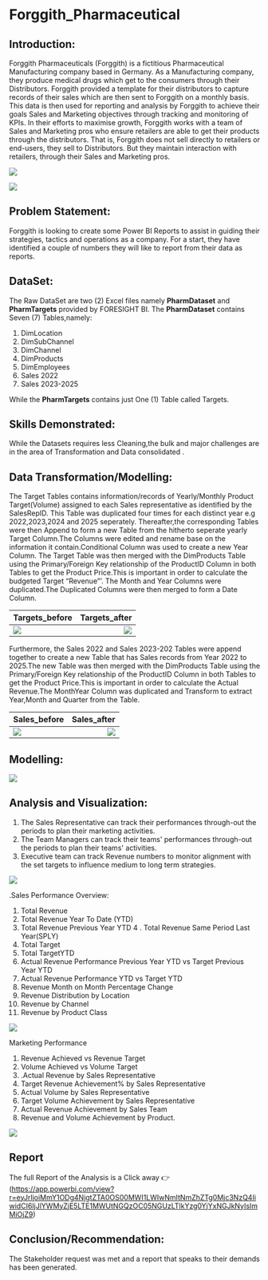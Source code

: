 # Forggith_Pharmaceutical


## Introduction:
Forggith Pharmaceuticals (Forggith) is a fictitious Pharmaceutical Manufacturing company based in Germany. As a Manufacturing company, they produce medical drugs which get to the consumers through their Distributors.
Forggith provided a template for their distributors to capture records of their sales which are then sent to Forggith on a monthly basis. This data is then used for reporting and analysis by Forggith to achieve their goals Sales and Marketing objectives through tracking and monitoring of KPIs.
In their efforts to maximise growth, Forggith works with a team of Sales and Marketing pros who ensure retailers are able to get their products through the distributors. That is, Forggith does not sell directly to retailers or end-users, they sell to Distributors. But they maintain interaction with retailers, through their Sales and Marketing pros.

![](Forggitt_Pic.png)

![](Products_pics.png)


## Problem Statement:
Forggith is looking to create some Power BI Reports to assist in guiding their strategies, tactics and operations as a company. For a start, they have identified a couple of numbers they will like to report from their data as reports.



## DataSet:
The Raw DataSet are two (2)  Excel  files namely **PharmDataset** and **PharmTargets** provided by FORESIGHT BI.
The **PharmDataset** contains Seven (7) Tables,namely:
1. DimLocation
2. DimSubChannel
3. DimChannel
4. DimProducts 
5. DimEmployees
6. Sales 2022
7. Sales 2023-2025

While the **PharmTargets** contains just One (1) Table called Targets.



## Skills Demonstrated:
While the Datasets requires less Cleaning,the bulk and major challenges are in the area  of Transformation and Data consolidated .



## Data Transformation/Modelling:
The Target Tables contains information/records of Yearly/Monthly Product Target(Volume) assigned to each Sales representative as identified by the SalesRepID. This Table was duplicated four times for each  distinct year e.g 2022,2023,2024 and 2025 seperately.
Thereafter,the corresponding Tables were then Append to form a new Table from the hitherto seperate yearly Target Column.The Columns were edited and rename base on the information it contain.Conditional Column was used to create a new Year Column.
The Target Table was then merged with the DimProducts Table using the Primary/Foreign Key relationship of the ProductID Column in both Tables to get the Product Price.This is important in order to calculate the budgeted Target “Revenue”’.
The Month and Year Columns were duplicated.The Duplicated Columns were then merged to form a Date Column.



 Targets_before         |     Targets_after
:-----------------------|-----------------------:
![](Targets_before.png) | ![](Targets_after.png)

Furthermore, the Sales 2022 and Sales 2023-202 Tables were append together to create a new Table that has Sales records from Year 2022 to 2025.The new Table was then merged with the DimProducts Table using the Primary/Foreign Key relationship of the ProductID Column in both Tables to get the Product Price.This is important in order to calculate the Actual Revenue.The MonthYear Column was duplicated and Transform to extract Year,Month and Quarter from the Table.



   Sales_before         |     Sales_after
:-----------------------|-----------------------:
![](Sales_before.png)   | ![](Sales_after.png)



##  Modelling:
 ![](Data_model.png)
 
 
 
 ##  Analysis and Visualization:
 
1.  The Sales Representative can track their performances through-out the periods to plan their marketing activities.
2. The Team Managers can track their teams' performances through-out the periods to plan their teams' activities.
3. Executive team can track Revenue numbers to monitor alignment with the set targets to influence medium to long term strategies.

 

![](Sales_team.jpg)



.Sales Performance Overview:

1. Total  Revenue
2. Total Revenue Year To Date (YTD)
3. Total Revenue Previous Year YTD
4 . Total Revenue Same Period Last Year(SPLY)
5. Total Target
6. Total TargetYTD
7. Actual Revenue Performance Previous Year YTD vs Target Previous Year YTD
8. Actual Revenue Performance YTD vs Target YTD
9. Revenue Month on Month Percentage Change
10. Revenue Distribution by Location
11. Revenue by Channel
12. Revenue by Product Class



![](sales_report.png)



 Marketing Performance 
 
1. Revenue Achieved vs Revenue Target
2. Volume Achieved vs Volume Target
3. .Actual Revenue by Sales Representative
4. Target Revenue Achievement% by Sales Representative
5. Actual Volume by Sales Representative
6. Target Volume Achievement by Sales Representative
7. Actual Revenue Achievement by Sales Team
8. Revenue and Volume Achievement by Product.


![](marketing_report.png)



## Report

The full Report of the Analysis is a Click away :point_right: (https://app.powerbi.com/view?r=eyJrIjoiMmY1ODg4NjgtZTA0OS00MWI1LWIwNmItNmZhZTg0Mjc3NzQ4IiwidCI6IjJlYWMyZjE5LTE1MWUtNGQzOC05NGUzLTlkYzg0YjYxNGJkNyIsImMiOjZ9)


## Conclusion/Recommendation:
The Stakeholder request was met and a report that speaks to their demands has been generated.

